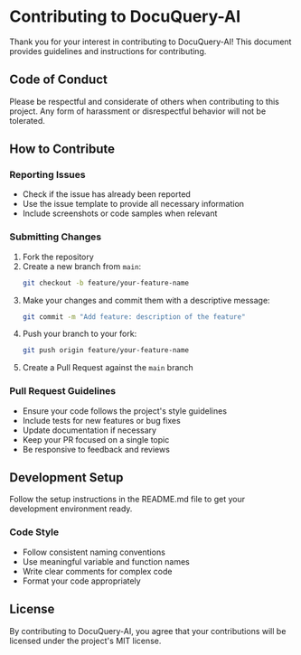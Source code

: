 # Contributing to DocuQuery-AI

Thank you for your interest in contributing to DocuQuery-AI! This document provides guidelines and instructions for contributing.

## Code of Conduct

Please be respectful and considerate of others when contributing to this project. Any form of harassment or disrespectful behavior will not be tolerated.

## How to Contribute

### Reporting Issues

- Check if the issue has already been reported
- Use the issue template to provide all necessary information
- Include screenshots or code samples when relevant

### Submitting Changes

1. Fork the repository
2. Create a new branch from `main`:
   ```bash
   git checkout -b feature/your-feature-name
   ```
3. Make your changes and commit them with a descriptive message:
   ```bash
   git commit -m "Add feature: description of the feature"
   ```
4. Push your branch to your fork:
   ```bash
   git push origin feature/your-feature-name
   ```
5. Create a Pull Request against the `main` branch

### Pull Request Guidelines

- Ensure your code follows the project's style guidelines
- Include tests for new features or bug fixes
- Update documentation if necessary
- Keep your PR focused on a single topic
- Be responsive to feedback and reviews

## Development Setup

Follow the setup instructions in the README.md file to get your development environment ready.

### Code Style

- Follow consistent naming conventions
- Use meaningful variable and function names
- Write clear comments for complex code
- Format your code appropriately

## License

By contributing to DocuQuery-AI, you agree that your contributions will be licensed under the project's MIT license. 